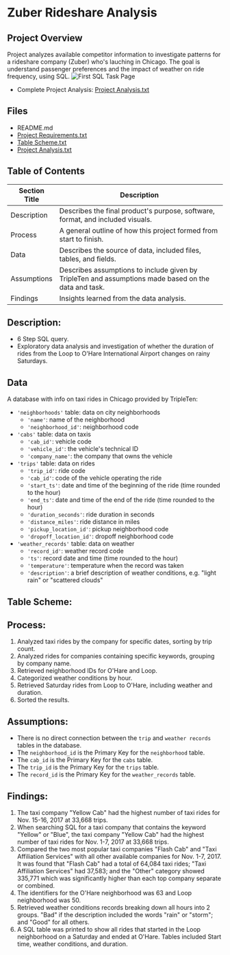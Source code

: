# Zuber Rideshare Analysis

## Project Overview
Project analyzes available competitor information to investigate patterns for a rideshare company (Zuber) who's lauching in Chicago. The goal is understand passenger preferences and the impact of weather on ride frequency, using SQL. 
<img src="https://github.com/Tiffany-Bergett/Data_projects_TripleTen/blob/main/Images/Zuber%20Database.png" alt="First SQL Task Page">

- Complete Project Analysis: <a href= 'https://github.com/murry-kristy/Data_projects_TripleTen/blob/main/Zuber%20Rideshare%20Analysis/Zuber%20Rideshare%20Analysis.pdf'><u>Project Analysis.txt</u></a>

## Files
- README.md
- <a href= 'https://github.com/murry-kristy/Data_projects_TripleTen/blob/main/Zuber%20Rideshare%20Analysis/Zuber%20Project%20Requirements.md'><u>Project Requirements.txt</u></a>
- <a href= 'https://github.com/murry-kristy/Data_projects_TripleTen/blob/main/Zuber%20Rideshare%20Analysis/Zuber%20Table%20Scheme.png'><u>Table Scheme.txt</u></a>
- <a href= 'https://github.com/murry-kristy/Data_projects_TripleTen/blob/main/Zuber%20Rideshare%20Analysis/Zuber%20Rideshare%20Analysis.pdf'><u>Project Analysis.txt</u></a>

## Table of Contents
| Section Title | Description |
| ----------- |----------- |
| Description | Describes the final product's purpose, software, format, and included visuals. |
| Process | A general outline of how this project formed from start to finish. |
| Data | Describes the source of data, included files, tables, and fields. |
| Assumptions | Describes assumptions to include given by TripleTen and assumptions made based on the data and task. |
| Findings | Insights learned from the data analysis. |

## Description:
- 6 Step SQL query.
- Exploratory data analysis and investigation of whether the duration of rides from the Loop to O'Hare International Airport changes on rainy Saturdays.

## Data
A database with info on taxi rides in Chicago provided by TripleTen:
- `'neighborhoods'` table: data on city neighborhoods
    - `'name'`: name of the neighborhood
    - `'neighborhood_id'`: neighborhood code
- `'cabs'` table: data on taxis
    - `'cab_id'`: vehicle code
    - `'vehicle_id'`: the vehicle's technical ID
    - `'company_name'`: the company that owns the vehicle
- `'trips'` table: data on rides
    - `'trip_id'`: ride code
    - `'cab_id'`: code of the vehicle operating the ride
    - `'start_ts'`: date and time of the beginning of the ride (time rounded to the hour)
    - `'end_ts'`: date and time of the end of the ride (time rounded to the hour)
    - `'duration_seconds'`: ride duration in seconds
    - `'distance_miles'`: ride distance in miles
    - `'pickup_location_id'`: pickup neighborhood code
    - `'dropoff_location_id'`: dropoff neighborhood code
- `'weather_records'` table: data on weather
    - `'record_id'`: weather record code
    - `'ts'`: record date and time (time rounded to the hour)
    - `'temperature'`: temperature when the record was taken
    - `'description'`: a brief description of weather conditions, e.g. "light rain" or "scattered clouds"

## Table Scheme:

## Process:
1. Analyzed taxi rides by the company for specific dates, sorting by trip count.
2. Analyzed rides for companies containing specific keywords, grouping by company name.
3. Retrieved neighborhood IDs for O'Hare and Loop.
4. Categorized weather conditions by hour.
5. Retrieved Saturday rides from Loop to O'Hare, including weather and duration.
6. Sorted the results.

## Assumptions:
- There is no direct connection between the `trip` and `weather records` tables in the database.
- The `neighborhood_id` is the Primary Key for the `neighborhood` table.
- The `cab_id` is the Primary Key for the `cabs` table. 
- The `trip_id` is the Primary Key for the `trips` table.
- The `record_id` is the Primary Key for the `weather_records` table.

## Findings:
1. The taxi company "Yellow Cab" had the highest number of taxi rides for Nov. 15-16, 2017 at 33,668 trips.
2. When searching SQL for a taxi company that contains the keyword "Yellow" or "Blue", the taxi company "Yellow Cab" had the highest number of taxi rides for Nov. 1-7, 2017 at 33,668 trips.
3. Compared the two most popular taxi companies "Flash Cab" and "Taxi Affiliation Services" with all other available companies for Nov. 1-7, 2017. It was found that "Flash Cab" had a total of 64,084 taxi rides;
   "Taxi Affiliation Services" had 37,583; and the "Other" category showed 335,771 which was significantly higher than each top company separate or combined.
4. The identifiers for the O'Hare neighborhood was 63 and Loop neighborhood was 50.
5. Retrieved weather conditions records breaking down all hours into 2 groups. "Bad" if the description included the words "rain" or "storm"; and "Good" for all others. 
6. A SQL table was printed to show all rides that started in the Loop neighborhood on a Saturday and ended at O'Hare. Tables included Start time, weather conditions, and duration.
